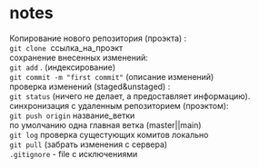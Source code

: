 # notes
Копирование нового репозитория (проэкта) :  
`git clone`  ссылка_на_проэкт  
сохранение внесенных изменений:  
`git add` . (индексирование)   
`git commit -m "first commit"` (описание изменений)   
проверка изменений (staged&unstaged) :   
`git status` (ничего не делает, а предоставляет информацию).   
синхронизация с удаленным репозиторием (проэктом):  
`git push origin` название_ветки  
по умолчанию одна главная ветка (master||main)   
`git log` проверка сущестующих комитов локально  
`git pull` (забрать изменения с сервера)  
`.gitignore` - file с исключениями   

